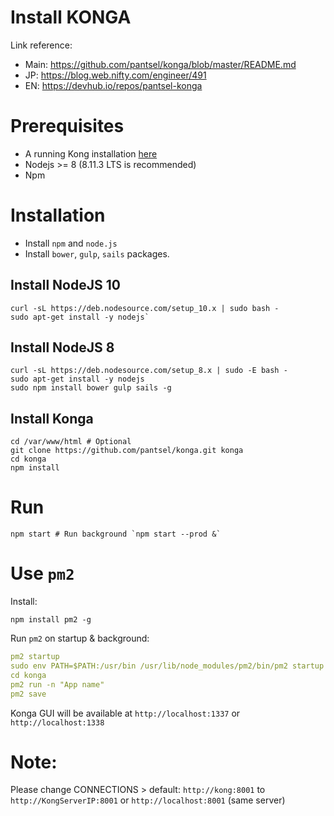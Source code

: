 #  Install KONGA
Link reference: 
- Main: https://github.com/pantsel/konga/blob/master/README.md
- JP: https://blog.web.nifty.com/engineer/491
- EN: https://devhub.io/repos/pantsel-konga

# Prerequisites
- A running Kong installation [here](https://github.com/vantruong1810/linux/blob/master/kong.md "Kong installation")
- Nodejs >= 8 (8.11.3 LTS is recommended)
- Npm

# Installation
- Install `npm` and `node.js`
- Install `bower`, `gulp`, `sails` packages.
## Install NodeJS 10
```
curl -sL https://deb.nodesource.com/setup_10.x | sudo bash -
sudo apt-get install -y nodejs`
```

## Install NodeJS 8
```
curl -sL https://deb.nodesource.com/setup_8.x | sudo -E bash -
sudo apt-get install -y nodejs
sudo npm install bower gulp sails -g
```

## Install Konga
```
cd /var/www/html # Optional
git clone https://github.com/pantsel/konga.git konga
cd konga
npm install
```
# Run
```
npm start # Run background `npm start --prod &`
```
# Use `pm2`
Install:
```
npm install pm2 -g
```
Run `pm2` on startup & background:
```yaml
pm2 startup
sudo env PATH=$PATH:/usr/bin /usr/lib/node_modules/pm2/bin/pm2 startup systemd -u ubuntu --hp /home/ubuntu
cd konga
pm2 run -n "App name"
pm2 save
```

Konga GUI will be available at `http://localhost:1337` or `http://localhost:1338` 

# Note:
Please change CONNECTIONS > default: `http://kong:8001` to `http://KongServerIP:8001` or `http://localhost:8001` (same server)
